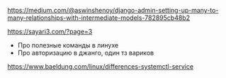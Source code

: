 https://medium.com/@aswinshenoy/django-admin-setting-up-many-to-many-relationships-with-intermediate-models-782895cb48b2

https://sayari3.com/?page=3

 - Про полезные команды в линухе
 - Про авторизацию в джанго, один тз вариков

https://www.baeldung.com/linux/differences-systemctl-service